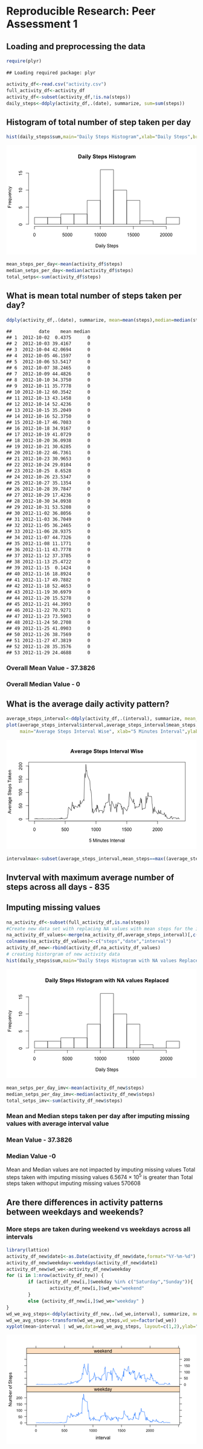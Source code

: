 # Reproducible Research: Peer Assessment 1


## Loading and preprocessing the data


```r
require(plyr)
```

```
## Loading required package: plyr
```

```r
activity_df<-read.csv("activity.csv")
full_activity_df<-activity_df
activity_df<-subset(activity_df,!is.na(steps))
daily_steps<-ddply(activity_df,.(date), summarize, sum=sum(steps))
```
## Histogram of total number of step taken per day

```r
hist(daily_steps$sum,main="Daily Steps Histogram",xlab="Daily Steps",breaks=10)
```

![plot of chunk histogram](figure/histogram.png) 

```r
mean_steps_per_day<-mean(activity_df$steps)
median_setps_per_day<-median(activity_df$steps)
total_setps<-sum(activity_df$steps)
```
## What is mean total number of steps taken per day? 

```r
ddply(activity_df,.(date), summarize, mean=mean(steps),median=median(steps))[,c("date","mean","median")]
```

```
##          date    mean median
## 1  2012-10-02  0.4375      0
## 2  2012-10-03 39.4167      0
## 3  2012-10-04 42.0694      0
## 4  2012-10-05 46.1597      0
## 5  2012-10-06 53.5417      0
## 6  2012-10-07 38.2465      0
## 7  2012-10-09 44.4826      0
## 8  2012-10-10 34.3750      0
## 9  2012-10-11 35.7778      0
## 10 2012-10-12 60.3542      0
## 11 2012-10-13 43.1458      0
## 12 2012-10-14 52.4236      0
## 13 2012-10-15 35.2049      0
## 14 2012-10-16 52.3750      0
## 15 2012-10-17 46.7083      0
## 16 2012-10-18 34.9167      0
## 17 2012-10-19 41.0729      0
## 18 2012-10-20 36.0938      0
## 19 2012-10-21 30.6285      0
## 20 2012-10-22 46.7361      0
## 21 2012-10-23 30.9653      0
## 22 2012-10-24 29.0104      0
## 23 2012-10-25  8.6528      0
## 24 2012-10-26 23.5347      0
## 25 2012-10-27 35.1354      0
## 26 2012-10-28 39.7847      0
## 27 2012-10-29 17.4236      0
## 28 2012-10-30 34.0938      0
## 29 2012-10-31 53.5208      0
## 30 2012-11-02 36.8056      0
## 31 2012-11-03 36.7049      0
## 32 2012-11-05 36.2465      0
## 33 2012-11-06 28.9375      0
## 34 2012-11-07 44.7326      0
## 35 2012-11-08 11.1771      0
## 36 2012-11-11 43.7778      0
## 37 2012-11-12 37.3785      0
## 38 2012-11-13 25.4722      0
## 39 2012-11-15  0.1424      0
## 40 2012-11-16 18.8924      0
## 41 2012-11-17 49.7882      0
## 42 2012-11-18 52.4653      0
## 43 2012-11-19 30.6979      0
## 44 2012-11-20 15.5278      0
## 45 2012-11-21 44.3993      0
## 46 2012-11-22 70.9271      0
## 47 2012-11-23 73.5903      0
## 48 2012-11-24 50.2708      0
## 49 2012-11-25 41.0903      0
## 50 2012-11-26 38.7569      0
## 51 2012-11-27 47.3819      0
## 52 2012-11-28 35.3576      0
## 53 2012-11-29 24.4688      0
```

### Overall Mean Value - 37.3826
### Overall Median Value - 0

## What is the average daily activity pattern?


```r
average_steps_interval<-ddply(activity_df,.(interval), summarize, mean_steps=mean(steps))
plot(average_steps_interval$interval,average_steps_interval$mean_steps,type="l",
     main="Average Steps Interval Wise", xlab="5 Minutes Interval",ylab='Average Steps Taken')
```

![plot of chunk averagedailyactivity](figure/averagedailyactivity.png) 



```r
intervalmax<-subset(average_steps_interval,mean_steps==max((average_steps_interval$mean_steps)))$interval
```
## Invterval with maximum average number of steps across all days - 835

## Imputing missing values

```r
na_activity_df<-subset(full_activity_df,is.na(steps))
#Create new data set with replacing NA values with mean steps for the interval
na_activity_df_values<-merge(na_activity_df,average_steps_interval)[,c("mean_steps","date","interval")]
colnames(na_activity_df_values)<-c("steps","date","interval")
activity_df_new<-rbind(activity_df,na_activity_df_values)
# creating historgram of new activity data
hist(daily_steps$sum,main="Daily Steps Histogram with NA values Replaced",xlab="Daily Steps",breaks=10)
```

![plot of chunk imputingmissingvalues](figure/imputingmissingvalues.png) 


```r
mean_setps_per_day_imv<-mean(activity_df_new$steps)
median_setps_per_day_imv<-median(activity_df_new$steps)
total_setps_imv<-sum(activity_df_new$steps)
```
### Mean and Median steps taken per day after imputing missing values with average interval value
### Mean Value - 37.3826
### Median Value -0
Mean and Median values are not impacted by imputing missing values
Total steps taken with imputing missing values 6.5674 &times; 10<sup>5</sup> is greater than
Total steps taken withoput imputing missing values 570608
## Are there differences in activity patterns between weekdays and weekends?

### More steps are taken during weekend vs weekdays across all intervals


```r
library(lattice)
activity_df_new$date1<-as.Date(activity_df_new$date,format="%Y-%m-%d")
activity_df_new$weekday<-weekdays(activity_df_new$date1)
activity_df_new$wd_we<-activity_df_new$weekday
for (i in 1:nrow(activity_df_new)) {
        if (activity_df_new[i,]$weekday %in% c("Saturday","Sunday")){
                activity_df_new[i,]$wd_we="weekend"
        }
        else {activity_df_new[i,]$wd_we="weekday" }
}
wd_we_avg_steps<-ddply(activity_df_new,.(wd_we,interval), summarize, mean=mean(steps))
wd_we_avg_steps<-transform(wd_we_avg_steps,wd_we=factor(wd_we))
xyplot(mean~interval | wd_we,data=wd_we_avg_steps, layout=c(1,2),ylab="Number of Steps",type="l")
```

![plot of chunk weekdayweekend](figure/weekdayweekend.png) 
